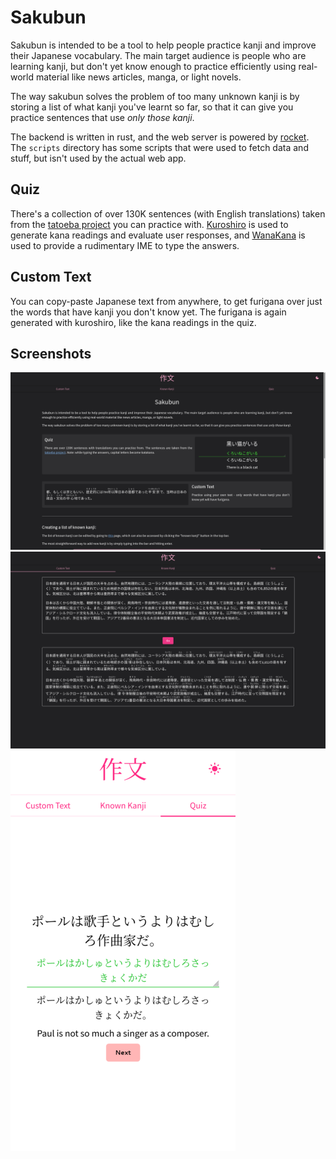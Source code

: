 # Sakubun

Sakubun is intended to be a tool to help people practice kanji and improve their Japanese
vocabulary. The main target audience is people who are learning kanji, but don't yet know
enough to practice efficiently using real-world material like news articles, manga, or light
novels.

The way sakubun solves the problem of too many unknown kanji is by storing a list of what
kanji you've learnt so far, so that it can give you practice sentences that use _only
those kanji_.

The backend is written in rust, and the web server is powered by [rocket][1]. The `scripts`
directory has some scripts that were used to fetch data and stuff, but isn't used by the actual web
app.

## Quiz

There's a collection of over 130K sentences (with English translations) taken from the [tatoeba
project][2] you can practice with. [Kuroshiro][3] is used to generate kana readings and evaluate
user responses, and [WanaKana][4] is used to provide a rudimentary IME to type the answers.

## Custom Text

You can copy-paste Japanese text from anywhere, to get furigana over just the words that have kanji
you don't know yet. The furigana is again generated with kuroshiro, like the kana readings in the
quiz.

## Screenshots

![Home page, on desktop](screenshots/home%20page.png)
![Custom text page, on desktop](screenshots/custom%20text.png)
![Quiz page, on mobile with light theme](screenshots/quiz%20mobile.png)

[1]: https://rocket.rs/
[2]: https://tatoeba.org/
[3]: https://github.com/hexenq/kuroshiro
[4]: https://github.com/WaniKani/WanaKana

